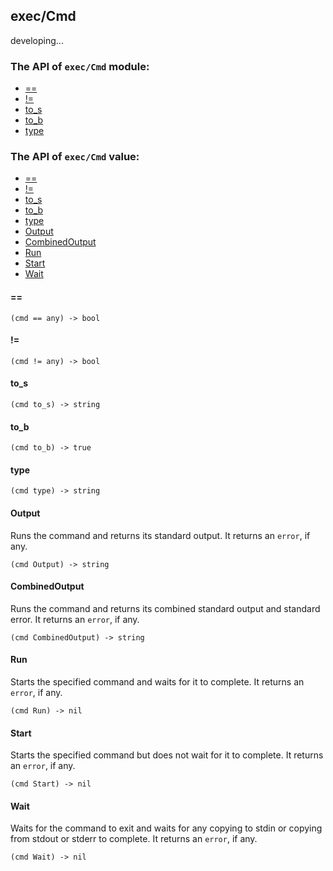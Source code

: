exec/Cmd
-
developing...

### The API of `exec/Cmd` module:

+ [==](#==)
+ [!=](#!=)
+ [to_s](#to_s)
+ [to_b](#to_b)
+ [type](#type)

### The API of `exec/Cmd` value:

+ [==](#==)
+ [!=](#!=)
+ [to_s](#to_s)
+ [to_b](#to_b)
+ [type](#type)
+ [Output](#Output)
+ [CombinedOutput](#CombinedOutput)
+ [Run](#Run)
+ [Start](#Start)
+ [Wait](#Wait)


#### ==

```aquarius
(cmd == any) -> bool
```

#### !=

```aquarius
(cmd != any) -> bool
```

#### to_s

```aquarius
(cmd to_s) -> string
```

#### to_b

```aquarius
(cmd to_b) -> true
```

#### type

```aquarius
(cmd type) -> string
```

#### Output
Runs the command and returns its standard output. It returns an `error`, if any.
```aquarius
(cmd Output) -> string
```

#### CombinedOutput
Runs the command and returns its combined standard output and standard error.
It returns an `error`, if any.
```aquarius
(cmd CombinedOutput) -> string
```

#### Run
Starts the specified command and waits for it to complete. It returns an `error`, if any.
```aquarius
(cmd Run) -> nil
```

#### Start
Starts the specified command but does not wait for it to complete.
It returns an `error`, if any.
```aquarius
(cmd Start) -> nil
```

#### Wait
Waits for the command to exit and waits for any copying to stdin or 
copying from stdout or stderr to complete. It returns an `error`, if any.
```aquarius
(cmd Wait) -> nil
```
